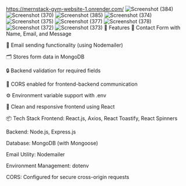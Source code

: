 https://mernstack-gym-website-1.onrender.com/
![Screenshot (384)](https://github.com/user-attachments/assets/7f3a9703-5578-459a-b389-b03171dc8869)
![Screenshot (370)](https://github.com/user-attachments/assets/cde6b46f-71bd-4c52-8fdc-d6cb6a3840d8)
![Screenshot (385)](https://github.com/user-attachments/assets/d51f4b40-8d98-4778-a671-cf73421b19e7)
![Screenshot (374)](https://github.com/user-attachments/assets/73fd816e-367c-43be-abd5-f8ca2cef40f5)
![Screenshot (375)](https://github.com/user-attachments/assets/897d0a10-a7ac-4809-8494-d7af54489e4e)
![Screenshot (377)](https://github.com/user-attachments/assets/beae5fec-fbef-46b5-8c38-92e507ec39cf)
![Screenshot (378)](https://github.com/user-attachments/assets/6f20f38a-642d-45dd-beed-e837cef67c4a)
![Screenshot (372)](https://github.com/user-attachments/assets/a435b1b8-61cc-410f-8216-338d41123648)
![Screenshot (373)](https://github.com/user-attachments/assets/5de0b682-b4bc-4aff-abf1-397d4d5b1c6f)
🚀 Features
💬 Contact Form with Name, Email, and Message

📧 Email sending functionality (using Nodemailer)

🗂️ Stores form data in MongoDB

🔒 Backend validation for required fields

🔗 CORS enabled for frontend-backend communication

⚙️ Environment variable support with .env

🎯 Clean and responsive frontend using React

📦 Tech Stack
Frontend: React.js, Axios, React Toastify, React Spinners

Backend: Node.js, Express.js

Database: MongoDB (with Mongoose)

Email Utility: Nodemailer

Environment Management: dotenv

CORS: Configured for secure cross-origin requests

